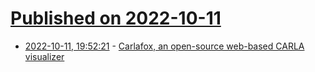 # [Published on 2022-10-11](index.md)

* [2022-10-11, 19:52:21](https://lobste.rs/s/acxhqi/carlafox_open_source_web_based_carla) - [Carlafox, an open-source web-based CARLA visualizer](https://www.collabora.com/news-and-blog/blog/2022/10/11/carlafox-open-source-web-based-carla-visualizer/)
